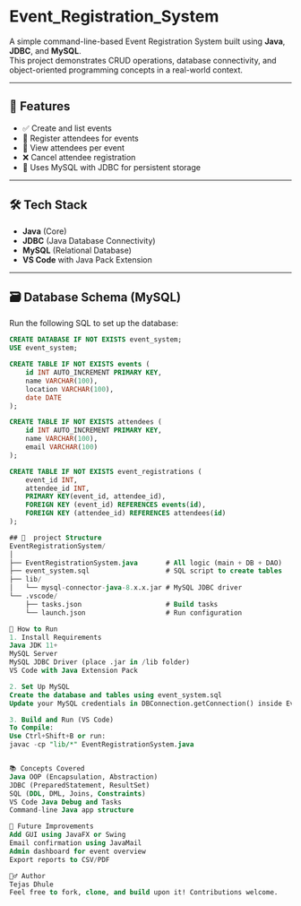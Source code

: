 # Event_Registration_System
A simple command-line-based Event Registration System built using **Java**, **JDBC**, and **MySQL**.  
This project demonstrates CRUD operations, database connectivity, and object-oriented programming concepts in a real-world context.

---

## 📌 Features

- ✅ Create and list events
- 👥 Register attendees for events
- 👀 View attendees per event
- ❌ Cancel attendee registration
- 💾 Uses MySQL with JDBC for persistent storage

---

## 🛠️ Tech Stack
- **Java** (Core)
- **JDBC** (Java Database Connectivity)
- **MySQL** (Relational Database)
- **VS Code** with Java Pack Extension

---

## 🗃️ Database Schema (MySQL)
Run the following SQL to set up the database:

```sql
CREATE DATABASE IF NOT EXISTS event_system;
USE event_system;

CREATE TABLE IF NOT EXISTS events (
    id INT AUTO_INCREMENT PRIMARY KEY,
    name VARCHAR(100),
    location VARCHAR(100),
    date DATE
);

CREATE TABLE IF NOT EXISTS attendees (
    id INT AUTO_INCREMENT PRIMARY KEY,
    name VARCHAR(100),
    email VARCHAR(100)
);

CREATE TABLE IF NOT EXISTS event_registrations (
    event_id INT,
    attendee_id INT,
    PRIMARY KEY(event_id, attendee_id),
    FOREIGN KEY (event_id) REFERENCES events(id),
    FOREIGN KEY (attendee_id) REFERENCES attendees(id)
);

## 📌  project Structure
EventRegistrationSystem/
│
├── EventRegistrationSystem.java       # All logic (main + DB + DAO)
├── event_system.sql                   # SQL script to create tables
├── lib/
│   └── mysql-connector-java-8.x.x.jar # MySQL JDBC driver
└── .vscode/
    ├── tasks.json                     # Build tasks
    └── launch.json                    # Run configuration

🚀 How to Run
1. Install Requirements
Java JDK 11+
MySQL Server
MySQL JDBC Driver (place .jar in /lib folder)
VS Code with Java Extension Pack

2. Set Up MySQL
Create the database and tables using event_system.sql
Update your MySQL credentials in DBConnection.getConnection() inside EventRegistrationSystem.java

3. Build and Run (VS Code)
To Compile:
Use Ctrl+Shift+B or run:
javac -cp "lib/*" EventRegistrationSystem.java


📚 Concepts Covered
Java OOP (Encapsulation, Abstraction)
JDBC (PreparedStatement, ResultSet)
SQL (DDL, DML, Joins, Constraints)
VS Code Java Debug and Tasks
Command-line Java app structure

📌 Future Improvements
Add GUI using JavaFX or Swing
Email confirmation using JavaMail
Admin dashboard for event overview
Export reports to CSV/PDF

🙋‍♂️ Author
Tejas Dhule
Feel free to fork, clone, and build upon it! Contributions welcome.
